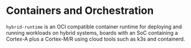 # Containers and Orchestration

`hybrid-runtime` is an OCI compatible container runtime for deploying and running workloads on hybrid systems, boards with an SoC containing a Cortex-A plus a Cortex-M/R using cloud tools such as k3s and containerd.

